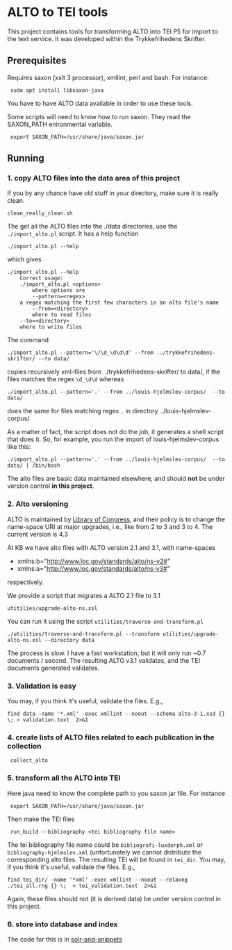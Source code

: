 # ALTO to TEI tools

This project contains tools for transforming ALTO into TEI P5 for import to the text service. It was developed within the Trykkefrihedens Skrifter.

## Prerequisites

Requires saxon (xslt 3 processor), xmllint, perl and bash. For instance:

```
 sudo apt install libsaxon-java
```
You have to have ALTO data available in order to use these tools.

Some scripts will need to know how to run saxon. They read the  SAXON_PATH enironmental variable.

```
 export SAXON_PATH=/usr/share/java/saxon.jar
```

## Running

### 1. copy ALTO files into the data area of this project

If you by any chance have old stuff in your directory, make sure it is really clean.

```
clean_really_clean.sh
```

The get all the ALTO files into the ./data directories, use the
`./import_alto.pl` script. It has a help function

```
./import_alto.pl --help
```

which gives

```
./import_alto.pl --help 
    Correct usage:
    ./import_alto.pl <options>
        where options are
        --pattern=<regex> 
	a regex matching the first few characters in an alto file's name
        --from=<directory>
        where to read files
	--to=<directory>
	where to write files
```

The command

```
./import_alto.pl --pattern='\/\d_\d\d\d' --from ../trykkefrihedens-skrifter/ --to data/
```
copies recursively xml-files  from ../trykkefrihedens-skrifter/ to data/, if the files matches the regex `\d_\d\d` whereas

```
./import_alto.pl --pattern='.' --from ../louis-hjelmslev-corpus/  --to data/
```

does the same for files matching regex `.` in directory ../louis-hjelmslev-corpus/

As a matter of fact, the script does not do the job, it generates a
shell script that does it. So, for example, you run the import of
louis-hjelmslev-corpus like this:

```
./import_alto.pl --pattern='.' --from ../louis-hjelmslev-corpus/  --to data/ | /bin/bash
```

The alto files are basic data maintained elsewhere, and should **not** be under version control
__in this project__. 

### 2. Alto versioning

ALTO is maintained by [Library of
Congress](https://www.loc.gov/standards/alto/), and their policy is to
change the name-space URI at major upgrades, i.e., like from 2 to 3
and 3 to 4. The current version is 4.3 

At KB we have alto files with ALTO version 2.1 and 3.1, with name-spaces

* xmlns:b="http://www.loc.gov/standards/alto/ns-v2#"
* xmlns:a="http://www.loc.gov/standards/alto/ns-v3#"

respectively.

We provide a script that migrates a ALTO 2.1 file to 3.1

```
utitilies/upgrade-alto-ns.xsl
```

You can run it using the script `utilities/traverse-and-transform.pl`

```
./utilities/traverse-and-transform.pl --transform utilities/upgrade-alto-ns.xsl --directory data
```

The process is slow. I have a fast workstation, but it will only run
~0.7 documents / second.  The resulting ALTO v3.1 validates, and the
TEI documents generated validates.

### 3. Validation is easy

You may, if you think it's useful, validate the files. E.g.,

```
find data -name '*.xml' -exec xmllint --noout --schema alto-3-1.xsd {} \; > validation.text  2>&1 
```

### 4. create lists of ALTO files related to each publication in the collection

```
 collect_alto
```

### 5. transform all the ALTO into TEI

Here java need to know the complete path to you saxon jar file. For instance

```
 export SAXON_PATH=/usr/share/java/saxon.jar
```

Then make the TEI files

```
 run_build --bibliography <tei bibliography file name>
```

The tei bibliography file name could be `bibliografi-luxdorph.xml` or
`bibliography-hjelmslev.xml` (unfortunately we cannot distribute the
corresponding alto files. The resulting TEI will be found in
`tei_dir`. You may, if you think it's useful, validate the files. E.g.,

```
find tei_dir/ -name '*xml' -exec xmllint --noout --relaxng ./tei_all.rng {} \;  > tei_validation.text  2>&1 
```

Again, these files should not (it is derived data) be under version
control in this project.

### 6. store into database and index

The code for this is in [solr-and-snippets](https://github.com/Det-Kongelige-Bibliotek/solr-and-snippets)

